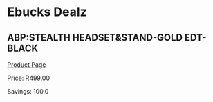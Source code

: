
# Ebucks Dealz
## ABP:STEALTH HEADSET&STAND-GOLD EDT-BLACK
[Product Page](https://www.ebucks.com/web/shop/productSelected.do?prodId=258487552&catId=704987863)

Price: R499.00

Savings: 100.0


	